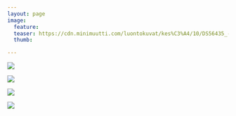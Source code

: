```yaml
---
layout: page
image:
  feature:
  teaser: https://cdn.minimuutti.com/luontokuvat/kes%C3%A4/10/DS56435_-245px.jpg
  thumb:

---
```


![](https://cdn.minimuutti.com/luontokuvat/kes%C3%A4/10/DS56431-800px.jpg)

![](https://cdn.minimuutti.com/luontokuvat/kes%C3%A4/10/DS56432-800px.jpg)

![](https://cdn.minimuutti.com/luontokuvat/kes%C3%A4/10/DS56435-800px.jpg)

![](https://cdn.minimuutti.com/luontokuvat/kes%C3%A4/10/DS56435_-800px.jpg)
 